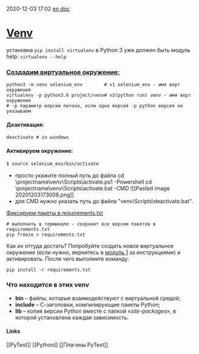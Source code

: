 2020-12-03 17:02
[en doc](https://virtualenv.pypa.io/en/legacy/reference.html?highlight=prompt%20)
# [Venv](https://fixmypc.ru/post/sozdanie-virtualnogo-okruzheniia-v-python-3-s-venv-i-virtualenv/)
установка  ```pip install virtualenv```  в Python 3 уже должен быть модуль  
help:			```virtualenv --help```
### [Создадим виртуальное окружение:](https://stepik.org/lesson/25969/step/3?unit=196192)
```shell 
python3 -m venv selenium_env 		# v1 selenium_env - имя верт окружения
virtualenv -p python3.6 project/venv# v2(python run) venv - имя верт окружения
# -p параметр версии питона, если одна версия -p python версия не указываем
 ```
#### Деактивация:
```shell
deactivate # in windows
```
#### Активируем окружение:
```bash
$ source selenium_env/bin/activate
```
* просто укажите полный путь до файла 
				cd   \projectname\venv\Scripts\activate.ps1 -Powershell
				cd   \projectname\venv\Scripts\activate.bat -CMD
![[Pasted image 20201203173008.png]]	
* для CMD нужно указать путь до файла "venv\Scripts\deactivate.bat".

[Фиксируем пакеты в requirements.txt](https://stepik.org/lesson/193188/step/4?unit=167629)
```shell
# выполнить в терминале - сохранит все версии пакетов в requirements.txt
pip freeze > requirements.txt 
```
Как их оттуда достать? Попробуйте создать новое виртуальное окружение (если нужно, вернитесь в [модуль 1](https://stepik.org/lesson/25969/step/3?unit=196192) за инструкциями) и активировать. После чего выполните команду:
```shell
pip install -r requirements.txt
```

### Что находится в этих venv
-   **bin** – файлы, которые взаимодействуют с виртуальной средой;
-   **include** – С-заголовки, компилирующие пакеты Python;
-   **lib** – копия версии Python вместе с папкой «_site-packages_», в которой установлена каждая зависимость.
#### Links
[[PyTest]] [[Python]] [[Плагины PyTest]]
